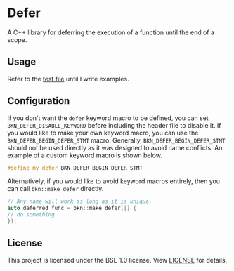 # Defer

A C++ library for deferring the execution of a function until the end of a scope.

## Usage

Refer to the [test file](test/defer.cpp) until I write examples.

## Configuration

If you don't want the `defer` keyword macro to be defined, you can set `BKN_DEFER_DISABLE_KEYWORD` before including the
header file to disable it. If you would like to make your own keyword macro, you can use the
`BKN_DEFER_BEGIN_DEFER_STMT` macro. Generally, `BKN_DEFER_BEGIN_DEFER_STMT` should not be used directly as it was
designed to avoid name conflicts. An example of a custom keyword macro is shown below.

```cpp
#define my_defer BKN_DEFER_BEGIN_DEFER_STMT
```

Alternatively, if you would like to avoid keyword macros entirely, then you can call `bkn::make_defer` directly.

```cpp
// Any name will work as long as it is unique.
auto deferred_func = bkn::make_defer([] {
// do something
});
```

## License

This project is licensed under the BSL-1.0 license. View [LICENSE](LICENSE) for details.
